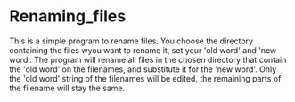# Renaming_files

This is a simple program to rename files. You choose the directory containing the files wyou want to rename it, set your 'old word' and 'new word'. 
The program will rename all files in the chosen directory that contain the 'old word' on the filenames, and substitute it for the 'new word'. 
Only the 'old word' string of the filenames will be edited, the remaining parts of the filename will stay the same.
